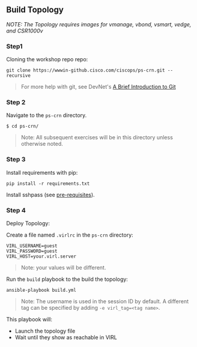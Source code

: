 ## Build Topology

_NOTE: The Topology requires images for vmanage, vbond, vsmart, vedge, and CSR1000v_

### Step1

Cloning the workshop repo repo:

``` shell
git clone https://wwwin-github.cisco.com/ciscops/ps-crn.git --recursive
```
>For more help with git, see DevNet's [A Brief Introduction to Git](https://learninglabs.cisco.com/lab/git-basic-workflows/step/1)

### Step 2

Navigate to the `ps-crn` directory.

``` shell
$ cd ps-crn/
```

>Note: All subsequent exercises will be in this directory unless otherwise noted.

### Step 3

Install requirements with pip:

```
pip install -r requirements.txt
```

Install sshpass (see [pre-requisites](../../pre-requisites.md)).

### Step 4

Deploy Topology:

Create a file named `.virlrc` in the `ps-crn` directory:
``` shell
VIRL_USERNAME=guest
VIRL_PASSWORD=guest
VIRL_HOST=your.virl.server
```

>Note: your values will be different.

Run the `build` playbook to the build the topology:
``` shell
ansible-playbook build.yml
```

>Note: The username is used in the session ID by default.  A different tag can be specified by adding `-e virl_tag=<tag name>`.

This playbook will:
* Launch the topology file
* Wait until they show as reachable in VIRL